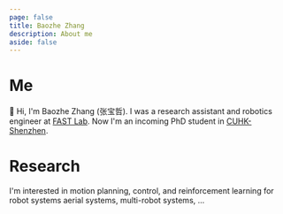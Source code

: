 ```yaml
---
page: false
title: Baozhe Zhang
description: About me
aside: false
---
```


# Me

👋 Hi, I'm Baozhe Zhang (张宝哲).
I was a research assistant and robotics engineer at [FAST Lab](http://zju-fast.com/).
Now I'm an incoming PhD student in [CUHK-Shenzhen](https://www.cuhk.edu.cn/en).

# Research

I'm interested in motion planning, control, and reinforcement learning for robot systems aerial systems, multi-robot systems, ...

<Publications />